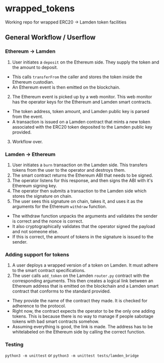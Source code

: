 # wrapped_tokens
Working repo for wrapped ERC20 -> Lamden token facilities

## General Workflow / Userflow

### Ethereum -> Lamden
1. User initiates a `deposit` on the Ethereum side. They supply the token and the amount to deposit.
  * This calls `transferFrom` the caller and stores the token inside the Ethereum custodian.
  * An Ethereum event is then emitted on the blockchain.
2. The Ethereum event is picked up by a web monitor. This web monitor has the operator keys for the Ethereum and Lamden smart contracts.
  * The token address, token amount, and Lamden public key is parsed from the event.
  * A transaction is issued on a Lamden contract that mints a new token associated with the ERC20 token deposited to the Lamden public key provided.
3. Workflow over.

### Lamden -> Ethereum
1. User initiates a `burn` transaction on the Lamden side. This transfers tokens from the user to the operator and destroys them.
2. The smart contract returns the Ethereum ABI that needs to be signed.
3. The operator listens for this response, and then signs the ABI with it's Ethereum signing key.
4. The operator then submits a transaction to the Lamden side which stores the signature on chain.
5. The user sees this signature on chain, takes it, and uses it as the arguments for the Ethereum `withdraw` function.
  * The withdraw function unpacks the arguments and validates the sender is correct and the nonce is correct.
  * It also cryptographically validates that the operator signed the payload and not someone else.
  * If this is correct, the amount of tokens in the signature is issued to the sender.

### Adding support for tokens
1. A user deploys a wrapped version of a token on Lamden. It must adhere to the smart contract specifications.
2. The user calls `add_token` on the Lamden `router.py` contract with the corresponding arguments. This then creates a logical link between an Ethereum address that is emitted on the blockchain and a Lamden smart contract that conforms to the standard provided.
  * They provide the name of the contract they made. It is checked for adherence to the protocol.
  * Right now, the contract expects the operator to be the only one adding tokens. This is because there is no way to manage if people sabotage tokens with bad smart contracts somehow.
  * Assuming everything is good, the link is made. The address has to be whitelabeled on the Ethereum side by calling the correct function.

### Testing
``python3 -m unittest``
or 
``python3 -m unittest tests/lamden_bridge``